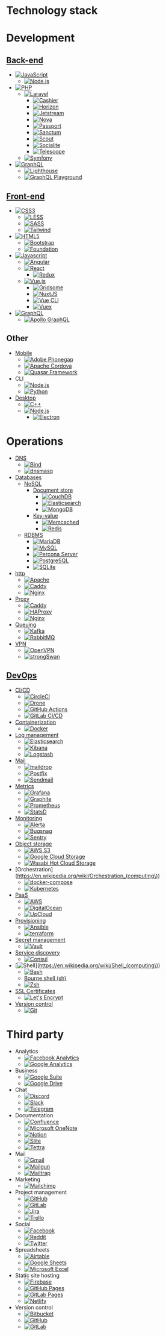 Technology stack
========================

# Development

## [Back-end](https://en.wikipedia.org/wiki/Data_access_layer)
-  [![JavaScript](https://img.shields.io/endpoint?url=https://raw.githubusercontent.com/d3riva/d3riva/master/badges/json/javascript.json)](https://www.javascript.com/)
    -  [![Node.js](https://img.shields.io/endpoint?url=https://raw.githubusercontent.com/d3riva/d3riva/master/badges/json/node.js.json)](https://nodejs.org/es/)
-  [![PHP](https://img.shields.io/endpoint?url=https://raw.githubusercontent.com/d3riva/d3riva/master/badges/json/php.json)](https://www.php.net/)
    -  [![Laravel](https://img.shields.io/endpoint?url=https://raw.githubusercontent.com/d3riva/d3riva/master/badges/json/laravel.json)](https://laravel.com/)
        -  [![Cashier](https://img.shields.io/endpoint?url=https://raw.githubusercontent.com/d3riva/d3riva/master/badges/json/cashier.json)](https://laravel.com/docs/8.x/billing)
        -  [![Horizon](https://img.shields.io/endpoint?url=https://raw.githubusercontent.com/d3riva/d3riva/master/badges/json/horizon.json)](https://laravel.com/docs/8.x/horizon)
        -  [![Jetstream](https://img.shields.io/endpoint?url=https://raw.githubusercontent.com/d3riva/d3riva/master/badges/json/jetstream.json)](https://github.com/laravel/jetstream)
        -  [![Nova](https://img.shields.io/endpoint?url=https://raw.githubusercontent.com/d3riva/d3riva/master/badges/json/laravel-nova.json)](https://nova.laravel.com/)
        -  [![Passport](https://img.shields.io/endpoint?url=https://raw.githubusercontent.com/d3riva/d3riva/master/badges/json/passport.json)](https://laravel.com/docs/8.x/passport)
        -  [![Sanctum](https://img.shields.io/endpoint?url=https://raw.githubusercontent.com/d3riva/d3riva/master/badges/json/sanctum.json)](https://laravel.com/docs/8.x/sanctum)
        -  [![Scout](https://img.shields.io/endpoint?url=https://raw.githubusercontent.com/d3riva/d3riva/master/badges/json/scout.json)](https://laravel.com/docs/8.x/scout)
        -  [![Socialite](https://img.shields.io/endpoint?url=https://raw.githubusercontent.com/d3riva/d3riva/master/badges/json/socialite.json)](https://laravel.com/docs/8.x/socialite)
        -  [![Telescope](https://img.shields.io/endpoint?url=https://raw.githubusercontent.com/d3riva/d3riva/master/badges/json/telescope.json)](https://laravel.com/docs/8.x/telescope)
    -  [![Symfony](https://img.shields.io/endpoint?url=https://raw.githubusercontent.com/d3riva/d3riva/master/badges/json/symphony.json)](https://symfony.com/)
-  [![GraphQL](https://img.shields.io/endpoint?url=https://raw.githubusercontent.com/d3riva/d3riva/master/badges/json/graphql.json)](https://graphql.org/)
    -  [![Lighthouse](https://img.shields.io/endpoint?url=https://raw.githubusercontent.com/d3riva/d3riva/master/badges/json/lighthouse.json)](https://lighthouse-php.com/)
    -  [![GraphQL Playground](https://img.shields.io/endpoint?url=https://raw.githubusercontent.com/d3riva/d3riva/master/badges/json/graphql-playground.json)](https://github.com/graphql/graphql-playground)

## [Front-end](https://en.wikipedia.org/wiki/Presentation_layer)
-  [![CSS3](https://img.shields.io/endpoint?url=https://raw.githubusercontent.com/d3riva/d3riva/master/badges/json/css3.json)](https://en.wikipedia.org/wiki/CSS)
    -  [![LESS](https://img.shields.io/endpoint?url=https://raw.githubusercontent.com/d3riva/d3riva/master/badges/json/less.json)](http://lesscss.org/)
    -  [![SASS](https://img.shields.io/endpoint?url=https://raw.githubusercontent.com/d3riva/d3riva/master/badges/json/sass.json)](https://sass-lang.com/)
    -  [![Tailwind](https://img.shields.io/endpoint?url=https://raw.githubusercontent.com/d3riva/d3riva/master/badges/json/tailwind-css.json)](https://tailwindcss.com/)
-  [![HTML5](https://img.shields.io/endpoint?url=https://raw.githubusercontent.com/d3riva/d3riva/master/badges/json/html5.json)](https://developer.mozilla.org/en-US/docs/Web/Guide/HTML/HTML5)
    -  [![Bootstrap](https://img.shields.io/endpoint?url=https://raw.githubusercontent.com/d3riva/d3riva/master/badges/json/bootstrap.json)](https://getbootstrap.com/)
    -  [![Foundation](https://img.shields.io/endpoint?url=https://raw.githubusercontent.com/d3riva/d3riva/master/badges/json/foundation.json)](https://get.foundation/)
-  [![Javascript](https://img.shields.io/endpoint?url=https://raw.githubusercontent.com/d3riva/d3riva/master/badges/json/javascript.json)](https://www.javascript.com/)
    -  [![Angular](https://img.shields.io/endpoint?url=https://raw.githubusercontent.com/d3riva/d3riva/master/badges/json/angular.json)](https://angular.io/)
    -  [![React](https://img.shields.io/endpoint?url=https://raw.githubusercontent.com/d3riva/d3riva/master/badges/json/react.json)](https://reactjs.org/)
        -  [![Redux](https://img.shields.io/endpoint?url=https://raw.githubusercontent.com/d3riva/d3riva/master/badges/json/redux.json)](https://redux.js.org/)
    -  [![Vue.js](https://img.shields.io/endpoint?url=https://raw.githubusercontent.com/d3riva/d3riva/master/badges/json/vue.js.json)](https://vuejs.org/)
        -  [![Gridsome](https://img.shields.io/endpoint?url=https://raw.githubusercontent.com/d3riva/d3riva/master/badges/json/gridsome.json)](https://gridsome.org/)
        -  [![NuxtJS](https://img.shields.io/endpoint?url=https://raw.githubusercontent.com/d3riva/d3riva/master/badges/json/nuxt.js.json)](https://nuxtjs.org/)
        -  [![Vue CLI](https://img.shields.io/endpoint?url=https://raw.githubusercontent.com/d3riva/d3riva/master/badges/json/vue-cli.json)](https://cli.vuejs.org/)
        -  [![Vuex](https://img.shields.io/endpoint?url=https://raw.githubusercontent.com/d3riva/d3riva/master/badges/json/vuex.json)](https://vuex.vuejs.org/)
  -  [![GraphQL](https://img.shields.io/endpoint?url=https://raw.githubusercontent.com/d3riva/d3riva/master/badges/json/graphql.json)](https://graphql.org/)
      -  [![Apollo GraphQL](https://img.shields.io/endpoint?url=https://raw.githubusercontent.com/d3riva/d3riva/master/badges/json/apollo-graphql.json)](https://www.apollographql.com/)

## Other
-  [Mobile](https://en.wikipedia.org/wiki/Mobile_app_development)
    -  [![Adobe Phonegap](https://img.shields.io/endpoint?url=https://raw.githubusercontent.com/d3riva/d3riva/master/badges/json/adobe-phonegap.json)](https://phonegap.com/)
    -  [![Apache Cordova](https://img.shields.io/endpoint?url=https://raw.githubusercontent.com/d3riva/d3riva/master/badges/json/apache-cordova.json)](https://cordova.apache.org/)
    -  [![Quasar Framework](https://img.shields.io/endpoint?url=https://raw.githubusercontent.com/d3riva/d3riva/master/badges/json/quasar.json)](https://quasar.dev/)
-  CLI
    -  [![Node.js](https://img.shields.io/endpoint?url=https://raw.githubusercontent.com/d3riva/d3riva/master/badges/json/node.js.json)](https://nodejs.org/es/)
    -  [![Python](https://img.shields.io/endpoint?url=https://raw.githubusercontent.com/d3riva/d3riva/master/badges/json/python.json)](https://www.python.org/)
-  [Desktop](https://www.pcmag.com/encyclopedia/term/desktop-application)
    -  [![C++](https://img.shields.io/endpoint?url=https://raw.githubusercontent.com/d3riva/d3riva/master/badges/json/c%2B%2B.json)](https://isocpp.org/)
    -  [![Node.js](https://img.shields.io/endpoint?url=https://raw.githubusercontent.com/d3riva/d3riva/master/badges/json/node.js.json)](https://nodejs.org/es/)
        -  [![Electron](https://img.shields.io/endpoint?url=https://raw.githubusercontent.com/d3riva/d3riva/master/badges/json/electron.json)](https://www.electronjs.org/)

# Operations
-  [DNS](https://en.wikipedia.org/wiki/Domain_Name_System)
    -  [![Bind](https://img.shields.io/endpoint?url=https://raw.githubusercontent.com/d3riva/d3riva/master/badges/json/bind.json)](https://www.isc.org/bind/)
    -  [![dnsmasq](https://img.shields.io/endpoint?url=https://raw.githubusercontent.com/d3riva/d3riva/master/badges/json/dnsmasq.json)](http://www.thekelleys.org.uk/dnsmasq/doc.html)
-  [Databases](https://en.wikipedia.org/wiki/Database)
    -  [NoSQL](https://www.mongodb.com/nosql-explained)
        -  [Document store](https://en.wikipedia.org/wiki/Document-oriented_database)
            -  [![CouchDB](https://img.shields.io/endpoint?url=https://raw.githubusercontent.com/d3riva/d3riva/master/badges/json/couchdb.json)](https://couchdb.apache.org/)
            -  [![Elasticsearch](https://img.shields.io/endpoint?url=https://raw.githubusercontent.com/d3riva/d3riva/master/badges/json/elasticsearch.json)](https://github.com/elastic/elasticsearch)
            -  [![MongoDB](https://img.shields.io/endpoint?url=https://raw.githubusercontent.com/d3riva/d3riva/master/badges/json/mongodb.json)](https://www.mongodb.com/what-is-mongodb)
        -  [Key-value](https://en.wikipedia.org/wiki/Key%E2%80%93value_database)
            -  [![Memcached](https://img.shields.io/endpoint?url=https://raw.githubusercontent.com/d3riva/d3riva/master/badges/json/memcached.json)](https://memcached.org/)
            -  [![Redis](https://img.shields.io/endpoint?url=https://raw.githubusercontent.com/d3riva/d3riva/master/badges/json/redis.json)](https://redis.io/)
    -  [RDBMS](https://simple.wikipedia.org/wiki/Relational_database)
        -  [![MariaDB](https://img.shields.io/endpoint?url=https://raw.githubusercontent.com/d3riva/d3riva/master/badges/json/mariadb.json)](https://mariadb.org/)
        -  [![MySQL](https://img.shields.io/endpoint?url=https://raw.githubusercontent.com/d3riva/d3riva/master/badges/json/mysql.json)](https://www.mysql.com/)
        -  [![Percona Server](https://img.shields.io/endpoint?url=https://raw.githubusercontent.com/d3riva/d3riva/master/badges/json/percona.json)](https://www.percona.com/software/mysql-database/percona-server)
        -  [![PostgreSQL](https://img.shields.io/endpoint?url=https://raw.githubusercontent.com/d3riva/d3riva/master/badges/json/postgresql.json)](https://www.postgresql.org/)
        -  [![SQLite](https://img.shields.io/endpoint?url=https://raw.githubusercontent.com/d3riva/d3riva/master/badges/json/sqlite.json)](https://www.sqlite.org/index.html)
- [http](https://developer.mozilla.org/en-US/docs/Web/HTTP)
    -  [![Apache](https://img.shields.io/endpoint?url=https://raw.githubusercontent.com/d3riva/d3riva/master/badges/json/apache.json)](https://httpd.apache.org/)
    -  [![Caddy](https://img.shields.io/endpoint?url=https://raw.githubusercontent.com/d3riva/d3riva/master/badges/json/caddy.json)](https://caddyserver.com/)
    -  [![Nginx](https://img.shields.io/endpoint?url=https://raw.githubusercontent.com/d3riva/d3riva/master/badges/json/nginx.json)](https://www.nginx.com/)
-  [Proxy](https://en.wikipedia.org/wiki/Proxy_server)
    -  [![Caddy](https://img.shields.io/endpoint?url=https://raw.githubusercontent.com/d3riva/d3riva/master/badges/json/caddy.json)](https://caddyserver.com/)
    -  [![HAProxy](https://img.shields.io/endpoint?url=https://raw.githubusercontent.com/d3riva/d3riva/master/badges/json/haproxy.json)](http://www.haproxy.org/)
    -  [![Nginx](https://img.shields.io/endpoint?url=https://raw.githubusercontent.com/d3riva/d3riva/master/badges/json/nginx.json)](https://www.nginx.com/)
-  [Queuing](https://en.wikipedia.org/wiki/Advanced_Message_Queuing_Protocol)
    -  [![Kafka](https://img.shields.io/endpoint?url=https://raw.githubusercontent.com/d3riva/d3riva/master/badges/json/apache-kafka.json)](https://kafka.apache.org/intro)
    -  [![RabbitMQ](https://img.shields.io/endpoint?url=https://raw.githubusercontent.com/d3riva/d3riva/master/badges/json/rabbitmq.json)](https://www.rabbitmq.com/)
-  [VPN](https://en.wikipedia.org/wiki/Virtual_private_network)
    -  [![OpenVPN](https://img.shields.io/endpoint?url=https://raw.githubusercontent.com/d3riva/d3riva/master/badges/json/openvpn.json)](https://openvpn.net/)
    -  [![strongSwan](https://img.shields.io/endpoint?url=https://raw.githubusercontent.com/d3riva/d3riva/master/badges/json/strongswan.json)](https://www.strongswan.org/)

## [DevOps](https://en.wikipedia.org/wiki/DevOps)
-  [CI/CD](https://en.wikipedia.org/wiki/CI/CD)
    -  [![CircleCI](https://img.shields.io/endpoint?url=https://raw.githubusercontent.com/d3riva/d3riva/master/badges/json/circleci.json)](https://circleci.com/)
    -  [![Drone](https://img.shields.io/endpoint?url=https://raw.githubusercontent.com/d3riva/d3riva/master/badges/json/drone.json)](https://drone.io/)
    -  [![GitHub Actions](https://img.shields.io/endpoint?url=https://raw.githubusercontent.com/d3riva/d3riva/master/badges/json/github-actions.json)](https://github.com/features/actions)
    -  [![GitLab CI/CD](https://img.shields.io/endpoint?url=https://raw.githubusercontent.com/d3riva/d3riva/master/badges/json/gitlab.json)](https://docs.gitlab.com/ee/ci/)
-  [Containerization](https://en.wikipedia.org/wiki/Containerization)
    -  [![Docker](https://img.shields.io/endpoint?url=https://raw.githubusercontent.com/d3riva/d3riva/master/badges/json/docker.json)](https://www.docker.com/)
-  [Log management](https://en.wikipedia.org/wiki/Log_management)
    -  [![Elasticsearch](https://img.shields.io/endpoint?url=https://raw.githubusercontent.com/d3riva/d3riva/master/badges/json/elasticsearch.json)](https://github.com/elastic/elasticsearch)
    -  [![Kibana](https://img.shields.io/endpoint?url=https://raw.githubusercontent.com/d3riva/d3riva/master/badges/json/kibana.json)](https://www.elastic.co/kibana)
    -  [![Logstash](https://img.shields.io/endpoint?url=https://raw.githubusercontent.com/d3riva/d3riva/master/badges/json/logstash.json)](https://www.elastic.co/logstash)
-  [Mail](https://en.wikipedia.org/wiki/Email)
    -  [![maildrop](https://img.shields.io/endpoint?url=https://raw.githubusercontent.com/d3riva/d3riva/master/badges/json/maildrop.json)](https://maildrop.cc/)
    -  [![Postfix](https://img.shields.io/endpoint?url=https://raw.githubusercontent.com/d3riva/d3riva/master/badges/json/postfix.json)](http://www.postfix.org/)
    -  [![Sendmail](https://img.shields.io/endpoint?url=https://raw.githubusercontent.com/d3riva/d3riva/master/badges/json/sendmail.json)](https://www.proofpoint.com/us/products/email-protection/open-source-email-solution)
-  [Metrics](https://devopedia.org/devops-metrics)
    -  [![Grafana](https://img.shields.io/endpoint?url=https://raw.githubusercontent.com/d3riva/d3riva/master/badges/json/grafana.json)](https://grafana.com/)
    -  [![Graphite](https://img.shields.io/endpoint?url=https://raw.githubusercontent.com/d3riva/d3riva/master/badges/json/graphite.json)](https://graphiteapp.org/)
    -  [![Prometheus](https://img.shields.io/endpoint?url=https://raw.githubusercontent.com/d3riva/d3riva/master/badges/json/prometheus.json)](https://www.prometheus.io/docs/introduction/overview/)
    -  [![StatsD](https://img.shields.io/endpoint?url=https://raw.githubusercontent.com/d3riva/d3riva/master/badges/json/statsd.json)](https://github.com/statsd/statsd)
-  [Monitoring](https://docs.microsoft.com/en-us/azure/devops/learn/what-is-monitoring)
    -  [![Alerta](https://img.shields.io/endpoint?url=https://raw.githubusercontent.com/d3riva/d3riva/master/badges/json/alerta.json)](https://alerta.io/)
    -  [![Bugsnag](https://img.shields.io/endpoint?url=https://raw.githubusercontent.com/d3riva/d3riva/master/badges/json/bugsnag.json)](https://www.bugsnag.com/)
    -  [![Sentry](https://img.shields.io/endpoint?url=https://raw.githubusercontent.com/d3riva/d3riva/master/badges/json/sentry.json)](https://docs.sentry.io/platforms/php/guides/laravel/)
-  [Object storage](https://en.wikipedia.org/wiki/Object_storage)
    -  [![AWS S3](https://img.shields.io/endpoint?url=https://raw.githubusercontent.com/d3riva/d3riva/master/badges/json/amazon-aws.json)](https://aws.amazon.com/en/s3/)
    -  [![Google Cloud Storage](https://img.shields.io/endpoint?url=https://raw.githubusercontent.com/d3riva/d3riva/master/badges/json/google-cloud.json)](https://cloud.google.com/storage)
    -  [![Wasabi Hot Cloud Storage](https://img.shields.io/endpoint?url=https://raw.githubusercontent.com/d3riva/d3riva/master/badges/json/wasabi.json)](https://wasabi.com/)
-  [Orchestration](https://en.wikipedia.org/wiki/Orchestration_(computing\))
    -  [![docker-compose](https://img.shields.io/endpoint?url=https://raw.githubusercontent.com/d3riva/d3riva/master/badges/json/docker-compose.json)](https://github.com/docker/compose)
    -  [![Kubernetes](https://img.shields.io/endpoint?url=https://raw.githubusercontent.com/d3riva/d3riva/master/badges/json/kubernetes.json)](https://kubernetes.io/)
-  [PaaS](https://en.wikipedia.org/wiki/Platform_as_a_service)
    -  [![AWS](https://img.shields.io/endpoint?url=https://raw.githubusercontent.com/d3riva/d3riva/master/badges/json/amazon-aws.json)](https://aws.amazon.com/es/)
    -  [![DigitalOcean](https://img.shields.io/endpoint?url=https://raw.githubusercontent.com/d3riva/d3riva/master/badges/json/digitalocean.json)](https://www.digitalocean.com/)
    -  [![UpCloud](https://img.shields.io/endpoint?url=https://raw.githubusercontent.com/d3riva/d3riva/master/badges/json/upcloud.json)](https://upcloud.com/)
-  [Provisioning](https://devops.com/provisioning-vs-configuration/)
    -  [![Ansible](https://img.shields.io/endpoint?url=https://raw.githubusercontent.com/d3riva/d3riva/master/badges/json/ansible.json)](https://www.ansible.com/)
    -  [![terraform](https://img.shields.io/endpoint?url=https://raw.githubusercontent.com/d3riva/d3riva/master/badges/json/terraform.json)](https://www.terraform.io/)
-  [Secret management](https://www.beyondtrust.com/resources/glossary/secrets-management)
    -  [![Vault](https://img.shields.io/endpoint?url=https://raw.githubusercontent.com/d3riva/d3riva/master/badges/json/vault.json)](https://www.hashicorp.com/products/vault/secrets-management)
-  [Service discovery](https://en.wikipedia.org/wiki/Service_discovery)
    -  [![Consul](https://img.shields.io/endpoint?url=https://raw.githubusercontent.com/d3riva/d3riva/master/badges/json/consul.json)](https://www.consul.io/use-cases/service-discovery-and-health-checking)
-  [![Shell](https://img.shields.io/endpoint?url=https://raw.githubusercontent.com/d3riva/d3riva/master/badges/json/shell.json)](https://en.wikipedia.org/wiki/Shell_(computing\))
    -  [![Bash](https://img.shields.io/endpoint?url=https://raw.githubusercontent.com/d3riva/d3riva/master/badges/json/gnu-bash.json)](https://www.gnu.org/software/bash/)
    -  [Bourne shell (sh)](https://en.wikipedia.org/wiki/Bourne_shell)
    -  [![Zsh](https://img.shields.io/endpoint?url=https://raw.githubusercontent.com/d3riva/d3riva/master/badges/json/zsh.json)](https://www.zsh.org/)
-  [SSL Certificates](https://en.wikipedia.org/wiki/SSL)
    -  [![Let's Encrypt](https://img.shields.io/badge/-JavaScript-F7DF1E?logo=Let´s-EncryptlogoColor=222222)](https://letsencrypt.org/)
-  [Version control](https://en.wikipedia.org/wiki/Version_control)
    -  [![Git](https://img.shields.io/endpoint?url=https://raw.githubusercontent.com/d3riva/d3riva/master/badges/json/git.json)](https://git-scm.com/)

# Third party
-  Analytics
    -  [![Facebook Analytics](https://img.shields.io/endpoint?url=https://raw.githubusercontent.com/d3riva/d3riva/master/badges/json/facebook.json)](https://analytics.facebook.com/)
    -  [![Google Analytics](https://img.shields.io/endpoint?url=https://raw.githubusercontent.com/d3riva/d3riva/master/badges/json/google-analytics.json)](https://analytics.google.com/)
-  Business
    -  [![Google Suite](https://img.shields.io/endpoint?url=https://raw.githubusercontent.com/d3riva/d3riva/master/badges/json/google.json)](https://gsuite.google.com/)
    -  [![Google Drive](https://img.shields.io/endpoint?url=https://raw.githubusercontent.com/d3riva/d3riva/master/badges/json/google-drive.json)](https://drive.google.com/)
-  Chat
    -  [![Discord](https://img.shields.io/endpoint?url=https://raw.githubusercontent.com/d3riva/d3riva/master/badges/json/discord.json)](https://discord.com/)
    -  [![Slack](https://img.shields.io/endpoint?url=https://raw.githubusercontent.com/d3riva/d3riva/master/badges/json/slack.json)](https://web.telegram.org)
    -  [![Telegram](https://img.shields.io/endpoint?url=https://raw.githubusercontent.com/d3riva/d3riva/master/badges/json/telegram.json)](https://web.telegram.org/)
-  Documentation
    -  [![Confluence](https://img.shields.io/endpoint?url=https://raw.githubusercontent.com/d3riva/d3riva/master/badges/json/confluence.json)](https://www.atlassian.com/software/confluence)
    -  [![Microsoft OneNote](https://img.shields.io/endpoint?url=https://raw.githubusercontent.com/d3riva/d3riva/master/badges/json/microsoft-onenote.json)](https://www.onenote.com/)
    -  [![Notion](https://img.shields.io/endpoint?url=https://raw.githubusercontent.com/d3riva/d3riva/master/badges/json/notion.json)](https://www.notion.so/)
    -  [![Slite](https://img.shields.io/endpoint?url=https://raw.githubusercontent.com/d3riva/d3riva/master/badges/json/slite.json)](https://slite.com/)
    -  [![Tettra](https://img.shields.io/endpoint?url=https://raw.githubusercontent.com/d3riva/d3riva/master/badges/json/tettra.json)](https://tettra.com/)
-  Mail
    -  [![Gmail](https://img.shields.io/endpoint?url=https://raw.githubusercontent.com/d3riva/d3riva/master/badges/json/gmail.json)](https://www.google.com/gmail/)
    -  [![Mailgun](https://img.shields.io/endpoint?url=https://raw.githubusercontent.com/d3riva/d3riva/master/badges/json/mailgun.json)](https://www.mailgun.com/)
    -  [![Mailtrap](https://img.shields.io/endpoint?url=https://raw.githubusercontent.com/d3riva/d3riva/master/badges/json/mailtrap.json)](https://mailtrap.io/)
-  Marketing
    -  [![Mailchimp](https://img.shields.io/endpoint?url=https://raw.githubusercontent.com/d3riva/d3riva/master/badges/json/mailchimp.json)](https://mailchimp.com/)
-  Project management
    -  [![GitHub](https://img.shields.io/endpoint?url=https://raw.githubusercontent.com/d3riva/d3riva/master/badges/json/github.json)](https://github.com/)
    -  [![GitLab](https://img.shields.io/endpoint?url=https://raw.githubusercontent.com/d3riva/d3riva/master/badges/json/gitlab.json)](https://github.com/)
    -  [![Jira](https://img.shields.io/endpoint?url=https://raw.githubusercontent.com/d3riva/d3riva/master/badges/json/jira.json)](https://www.atlassian.com/es/software/jira)
    -  [![Trello](https://img.shields.io/endpoint?url=https://raw.githubusercontent.com/d3riva/d3riva/master/badges/json/trello.json)](https://trello.com/)
-  Social
    -  [![Facebook](https://img.shields.io/endpoint?url=https://raw.githubusercontent.com/d3riva/d3riva/master/badges/json/facebook.json)](https://facebook.com/)
    -  [![Reddit](https://img.shields.io/endpoint?url=https://raw.githubusercontent.com/d3riva/d3riva/master/badges/json/reddit.json)](https://www.reddit.com/)
    -  [![Twitter](https://img.shields.io/endpoint?url=https://raw.githubusercontent.com/d3riva/d3riva/master/badges/json/twitter.json)](https://www.consul.io/use-cases/service-discovery-and-health-checking)
-  Spreadsheets
    -  [![Airtable](https://img.shields.io/endpoint?url=https://raw.githubusercontent.com/d3riva/d3riva/master/badges/json/airtable.json)](https://airtable.com/)
    -  [![Google Sheets](https://img.shields.io/endpoint?url=https://raw.githubusercontent.com/d3riva/d3riva/master/badges/json/google-sheets.json)](https://docs.google.com/spreadsheets/u/0/)
    -  [![Microsoft Excel](https://img.shields.io/endpoint?url=https://raw.githubusercontent.com/d3riva/d3riva/master/badges/json/microsoft-excel.json)](https://www.microsoft.com/en-us/microsoft-365/excel)
-  Static site hosting
    -  [![Firebase](https://img.shields.io/endpoint?url=https://raw.githubusercontent.com/d3riva/d3riva/master/badges/json/firebase.json)](https://firebase.google.com/)
    -  [![GitHub Pages](https://img.shields.io/endpoint?url=https://raw.githubusercontent.com/d3riva/d3riva/master/badges/json/github-pages.json)](https://pages.github.com/)
    -  [![GitLab Pages](https://img.shields.io/endpoint?url=https://raw.githubusercontent.com/d3riva/d3riva/master/badges/json/gitlab-pages.json)](https://docs.gitlab.com/ee/user/project/pages/)
    -  [![Netlify](https://img.shields.io/endpoint?url=https://raw.githubusercontent.com/d3riva/d3riva/master/badges/json/netlify.json)](https://www.netlify.com/)
-  Version control
    -  [![Bitbucket](https://img.shields.io/endpoint?url=https://raw.githubusercontent.com/d3riva/d3riva/master/badges/json/bitbucket.json)](https://bitbucket.org/)
    -  [![GitHub](https://img.shields.io/endpoint?url=https://raw.githubusercontent.com/d3riva/d3riva/master/badges/json/github.json)](https://github.com/)
    -  [![GitLab](https://img.shields.io/endpoint?url=https://raw.githubusercontent.com/d3riva/d3riva/master/badges/json/gitlab.json)](https://about.gitlab.com/)
